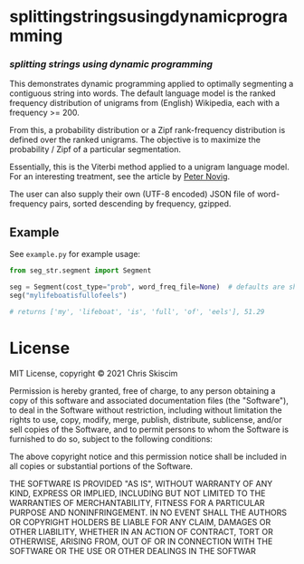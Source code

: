 # splittingstringsusingdynamicprogramming 
### _splitting strings using dynamic programming_

This demonstrates dynamic programming applied to optimally segmenting a contiguous string into words. 
The default language model is the ranked frequency distribution of unigrams from (English) Wikipedia, 
each with a frequency >= 200.

From this, a probability distribution or a Zipf rank-frequency distribution is defined 
over the ranked unigrams. The objective is to maximize the probability / Zipf of a 
particular segmentation.

Essentially, this is the Viterbi method applied to a unigram language model. For an interesting treatment,
see the article by [Peter Novig](http://norvig.com/ngrams/ch14.pdf).

The user can also supply their own (UTF-8 encoded) JSON file of word-frequency
pairs, sorted descending by frequency, gzipped.

## Example
See `example.py` for example usage:

```python
from seg_str.segment import Segment

seg = Segment(cost_type="prob", word_freq_file=None)  # defaults are shown
seg("mylifeboatisfullofeels")

# returns ['my', 'lifeboat', 'is', 'full', 'of', 'eels'], 51.29
```
# License
MIT License, copyright &copy; 2021 Chris Skiscim

Permission is hereby granted, free of charge, to any person obtaining a copy
of this software and associated documentation files (the "Software"), to deal
in the Software without restriction, including without limitation the rights
to use, copy, modify, merge, publish, distribute, sublicense, and/or sell
copies of the Software, and to permit persons to whom the Software is
furnished to do so, subject to the following conditions:

The above copyright notice and this permission notice shall be included in all
copies or substantial portions of the Software.

THE SOFTWARE IS PROVIDED "AS IS", WITHOUT WARRANTY OF ANY KIND, EXPRESS OR
IMPLIED, INCLUDING BUT NOT LIMITED TO THE WARRANTIES OF MERCHANTABILITY,
FITNESS FOR A PARTICULAR PURPOSE AND NONINFRINGEMENT. IN NO EVENT SHALL THE
AUTHORS OR COPYRIGHT HOLDERS BE LIABLE FOR ANY CLAIM, DAMAGES OR OTHER
LIABILITY, WHETHER IN AN ACTION OF CONTRACT, TORT OR OTHERWISE, ARISING FROM,
OUT OF OR IN CONNECTION WITH THE SOFTWARE OR THE USE OR OTHER DEALINGS IN THE
SOFTWAR